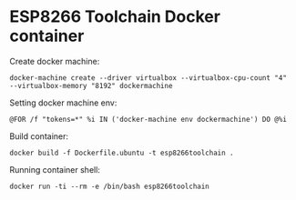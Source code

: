 # ESP8266 Toolchain Docker container


Create docker machine:

```shell
docker-machine create --driver virtualbox --virtualbox-cpu-count "4"   --virtualbox-memory "8192" dockermachine
```

Setting docker machine env:

```shell
@FOR /f "tokens=*" %i IN ('docker-machine env dockermachine') DO @%i
```

Build container:

```shell
docker build -f Dockerfile.ubuntu -t esp8266toolchain .
```

Running container shell:

```shell
docker run -ti --rm -e /bin/bash esp8266toolchain
```
